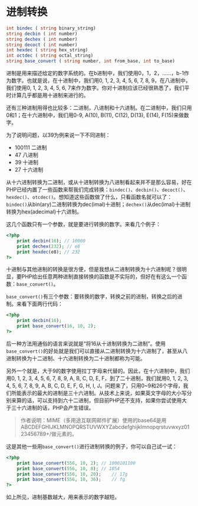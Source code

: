 # 进制转换

```php
int bindec ( string binary_string)
string decbin ( int number)
string dechex ( int number)
string decoct ( int number)
int hexdec ( string hex_string)
int octdec ( string octal_string)
string base_convert ( string number, int from_base, int to_base)
```

进制是用来描述给定的数字系统的。在b进制中，我们使用0，1，2，……，b-1作为数字。也就是说，在十进制中，我们用0, 1, 2, 3, 4, 5, 6, 7, 8, 9，在八进制中，我们使用0, 1, 2, 3, 4, 5, 6, 7来作为数字。你对十进制应该已经很熟悉了，我们平时计算几乎都是用十进制来进行的。

还有三种进制用得也比较多：二进制，八进制和十六进制。在二进制中，我们只用0和1；在十六进制中，我们用0-9, A(10), B(11), C(12), D(13), E(14), F(15)来做数字。

为了说明问题，以39为例来说一下不同进制：

- 100111 二进制
- 47 八进制
- 39 十进制
- 27 十六进制

从十六进制转换为二进制，或从十进制转换为八进制看起来并不是那么容易，好在PHP已经内置了一些函数来帮我们完成转换：`bindec()`、`decbin()`、`decoct()`、`hexdec()`、`otcdec()`。想知道这些函数做了什么，只看函数名就可以了：`bindec()`从bin(ary)二进制转换为dec(imal)十进制；`dechex()`从dec(imal)十进制转换为hex(adecimal)十六进制。

这几个函数只有一个参数，就是要进行转换的数字。来看几个例子：

```php
<?php
    print decbin(16); // 10000
    print dechex(232); // e8
    print hexdec(e8); // 232
?>
```

十进制与其他进制的转换是很方便，但是我想从二进制转换为十六进制呢？很明显，要PHP给出任意两种进制直接转换的函数是不实际的，但好在有这么一个函数：`base_convert()`。

`base_convert()`有三个参数：要转换的数字，转换之前的进制，转换之后的进制。来看下面两行代码：

```php
<?php
    print decbin(16);
    print base_convert(16, 10, 2);
?> 
```

后一种方法用通俗的语言来说就是“将16从十进制转换为二进制”。使用`base_convert()`的好处就是我们可以直接从二进制转换为十六进制了，甚至从八进制转换为十二进制、十六进制转换为二十进制都称为可能。

另外一个就是，大于9的数字使用拉丁字母来代替的。因此，在十六进制中，我们用0, 1, 2, 3, 4, 5, 6, 7, 8, 9, A, B, C, D, E, F，到了二十进制，我们就用0, 1, 2, 3, 4, 5, 6, 7, 8, 9, A, B, C, D, E, F, G, H, I, J。问题来了，只用0~9和26个字母，我们所能表示的最大的进制是三十六进制。从技术上来说，如果英文字母的大小写分别来算的话，可以支持到六十二进制，但目前PHP还不支持，如果你尝试使用大于三十六进制的话，PHP会产生错误。

> 作者说明：MIME（多用途互联网邮件扩展）使用的base64是用ABCDEFGHIJKLMNOPQRSTUVWXYZabcdefghijklmnopqrstuvwxyz0123456789+/做元素的。

这是其他一些用`base_convert()`进行进制转换的例子，你可以自己试一试：

```php
<?php
    print base_convert(556, 10, 2); // 1000101100
    print base_convert(556, 10, 8); // 1054
    print base_convert(556, 10, 20);    // 17g
    print base_convert(556, 10, 36);    // fg
?>
```

如上所见，进制基数越大，用来表示的数字越短。
